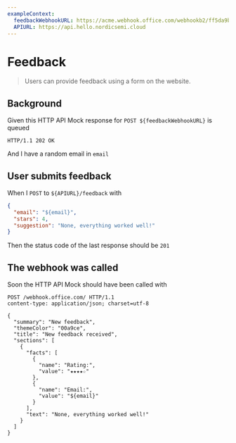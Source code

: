```yaml
---
exampleContext:
  feedbackWebhookURL: https://acme.webhook.office.com/webhookb2/ff5da9b3-7653-4279-a8b5-1eeca7ee33bb
  APIURL: https://api.hello.nordicsemi.cloud
---
```


# Feedback

> Users can provide feedback using a form on the website.

## Background

Given this HTTP API Mock response for `POST ${feedbackWebhookURL}` is queued

```
HTTP/1.1 202 OK
```

And I have a random email in `email`

## User submits feedback

When I `POST` to `${APIURL}/feedback` with

```json
{
  "email": "${email}",
  "stars": 4,
  "suggestion": "None, everything worked well!"
}
```

Then the status code of the last response should be `201`

## The webhook was called

Soon the HTTP API Mock should have been called with

```
POST /webhook.office.com/ HTTP/1.1
content-type: application/json; charset=utf-8

{
  "summary": "New feedback",
  "themeColor": "00a9ce",
  "title": "New feedback received",
  "sections": [
    {
      "facts": [
        {
          "name": "Rating:",
          "value": "★★★★☆"
        },
        {
          "name": "Email:",
          "value": "${email}"
        }
      ],
      "text": "None, everything worked well!"
    }
  ]
}
```
